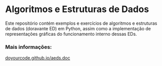 <h1>Algoritmos e Estruturas de Dados</h1>
<p>Este repositório contém exemplos e exercícios de algoritmos e estruturas de dados (doravante ED) em Python, assim como a implementação de representações gráficas do funcionamento interno dessas EDs.</p>
<h3>Mais informações:</h3>
<a href="https://doyourcode.github.io/aeds.doc/" target="_blank">doyourcode.github.io/aeds.doc</a>
